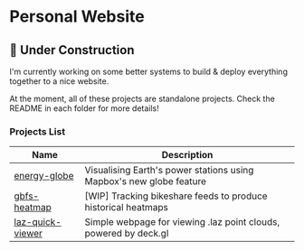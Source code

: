 # Personal Website

## 🚧 Under Construction

I'm currently working on some better systems to build & deploy everything together to a nice website.

At the moment, all of these projects are standalone projects. Check the README in each folder for more details!

### Projects List

| Name | Description |
| ---- | ----------- |
| [energy-globe](./energy-globe/) | Visualising Earth's power stations using Mapbox's new globe feature |
| [gbfs-heatmap](./gbfs-heatmap/) | [WIP] Tracking bikeshare feeds to produce historical heatmaps |
| [laz-quick-viewer](./laz-quick-viewer/) | Simple webpage for viewing .laz point clouds, powered by deck.gl |
